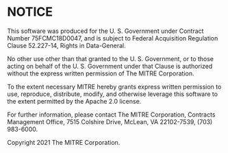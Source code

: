 # NOTICE

This software was produced for the U. S. Government under Contract Number 75FCMC18D0047, and is subject to Federal Acquisition Regulation Clause 52.227-14, Rights in Data-General.

No other use other than that granted to the U. S. Government, or to those acting on behalf of the U. S. Government under that Clause is authorized without the express written permission of The MITRE Corporation.

To the extent necessary MITRE hereby grants express written permission to use, reproduce, distribute, modify, and otherwise leverage this software to the extent permitted by the Apache 2.0 license.

For further information, please contact The MITRE Corporation, Contracts Management Office, 7515 Colshire Drive, McLean, VA 22102-7539, (703) 983-6000.

Copyright 2021 The MITRE Corporation.
